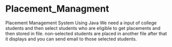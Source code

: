 # Placement_Managment
Placement Management System Using Java
We need a input of college students 
and then select students who are eligible to get placements and then stored in file.
non-selected students are placed in another file
after that it displays and 
you can send email to those selected students.
